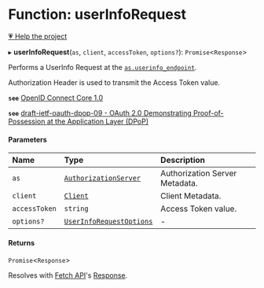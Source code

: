 # Function: userInfoRequest

[💗 Help the project](https://github.com/sponsors/panva)

▸ **userInfoRequest**(`as`, `client`, `accessToken`, `options?`): `Promise`<`Response`\>

Performs a UserInfo Request at the
[`as.userinfo_endpoint`](../interfaces/AuthorizationServer.md#userinfo_endpoint).

Authorization Header is used to transmit the Access Token
value.

**`see`** [OpenID Connect Core 1.0](https://openid.net/specs/openid-connect-core-1_0.html#UserInfo)

**`see`** [draft-ietf-oauth-dpop-09 - OAuth 2.0 Demonstrating Proof-of-Possession at the Application Layer (DPoP)](https://www.ietf.org/archive/id/draft-ietf-oauth-dpop-09.html#name-protected-resource-access)

#### Parameters

| Name | Type | Description |
| :------ | :------ | :------ |
| `as` | [`AuthorizationServer`](../interfaces/AuthorizationServer.md) | Authorization Server Metadata. |
| `client` | [`Client`](../interfaces/Client.md) | Client Metadata. |
| `accessToken` | `string` | Access Token value. |
| `options?` | [`UserInfoRequestOptions`](../interfaces/UserInfoRequestOptions.md) | - |

#### Returns

`Promise`<`Response`\>

Resolves with
[Fetch API](https://developer.mozilla.org/en-US/docs/Web/API/Fetch_API)'s
[Response](https://developer.mozilla.org/en-US/docs/Web/API/Response).
